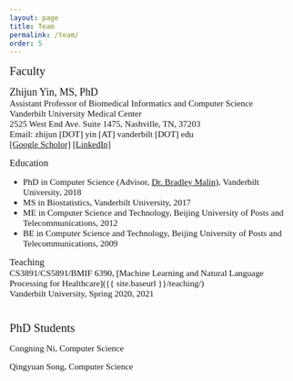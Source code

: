 ```yaml
---
layout: page
title: Team
permalink: /team/
order: 5
---
```


<span style="font-family:Papyrus; font-size:1.5em;"> Faculty</span>

<span style="font-family:Monaco; font-size:1.3em;"> Zhijun Yin, MS, PhD</span>
<span style="font-family:Papyrus; font-size:1.1em;"><br>Assistant Professor of Biomedical Informatics and Computer Science</span>
<span style="font-family:Papyrus; font-size:1.1em;"><br>Vanderbilt University Medical Center</span>
<span style="font-family:Papyrus; font-size:1.1em;"><br>2525 West End Ave. Suite 1475, Nashville, TN, 37203</span>
<span style="font-family:Papyrus; font-size:1.1em;"><br>Email: zhijun [DOT] yin [AT] vanderbilt [DOT] edu</span>
<span style="font-family:Papyrus; font-size:1.1em;"><br>[[Google Scholor]](https://scholar.google.com/citations?user=6-3JvK8AAAAJ&hl=en) [[LinkedIn]](https://www.linkedin.com/in/zjyin/) </span>

<span style="font-family:Papyrus; font-size:1.2em;"> Education</span>
- <span style="font-family:Papyrus; font-size:1.1em;">PhD in Computer Science (Advisor, [Dr. Bradley Malin](https://hiplab.mc.vanderbilt.edu/people/malin/)), Vanderbilt University, 2018</span>
- <span style="font-family:Papyrus; font-size:1.1em;">MS in Biostatistics, Vanderbilt University, 2017</span>
- <span style="font-family:Papyrus; font-size:1.1em;">ME in Computer Science and Technology, Beijing University of Posts and Telecommunications, 2012</span>
- <span style="font-family:Papyrus; font-size:1.1em;">BE in Computer Science and Technology, Beijing University of Posts and Telecommunications, 2009</span>

<span style="font-family:Papyrus; font-size:1.2em;">Teaching</span>
<span style="font-family:Papyrus; font-size:1.1em;"><br>CS3891/CS5891/BMIF 6390, [Machine Learning and Natural Language Processing for Healthcare]({{ site.baseurl }}/teaching/)</span>
<span style="font-family:Papyrus; font-size:1.1em;"><br>Vanderbilt University, Spring 2020, 2021</span>


<span style="font-family:Papyrus; font-size:1.5em;"><br>PhD Students</span>

<span style="font-family:Monaco; font-size:1.1em;">Congning Ni, Computer Science</span>

<span style="font-family:Monaco; font-size:1.1em;">Qingyuan Song, Computer Science</span>